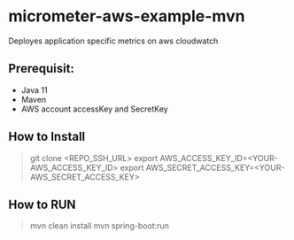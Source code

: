 # micrometer-aws-example-mvn
Deployes application specific metrics on aws cloudwatch

## Prerequisit:
- Java 11
- Maven
- AWS account accessKey and SecretKey

## How to Install
> git clone <REPO_SSH_URL>
> export AWS_ACCESS_KEY_ID=<YOUR-AWS_ACCESS_KEY_ID>
> export AWS_SECRET_ACCESS_KEY=<YOUR-AWS_SECRET_ACCESS_KEY>

## How to RUN
> mvn clean install
> mvn spring-boot:run
